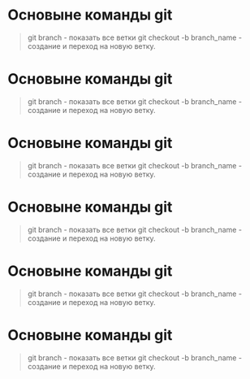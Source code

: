 # Основыне команды git
>git branch - показать все ветки
>git checkout -b branch_name - создание и переход на новую ветку.
# Основыне команды git
>git branch - показать все ветки
>git checkout -b branch_name - создание и переход на новую ветку.
# Основыне команды git
>git branch - показать все ветки
>git checkout -b branch_name - создание и переход на новую ветку.
# Основыне команды git
>git branch - показать все ветки
>git checkout -b branch_name - создание и переход на новую ветку.
# Основыне команды git
>git branch - показать все ветки
>git checkout -b branch_name - создание и переход на новую ветку.
# Основыне команды git
>git branch - показать все ветки
>git checkout -b branch_name - создание и переход на новую ветку.